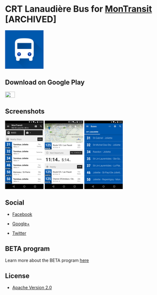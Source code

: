 # CRT Lanaudière Bus for [MonTransit](https://github.com/mtransitapps/mtransit-for-android) [ARCHIVED]

<img width="25%" height="25%" src="https://raw.githubusercontent.com/mtransitapps/ca-lanaudiere-crtl-bus-android/master/pub/hi-res-app-icon.png"/>

## Download on Google Play

<a href="https://play.google.com/store/apps/details?id=org.mtransit.android.ca_lanaudiere_crtl_bus"><img width="25%" height="25%" src="https://play.google.com/intl/en_us/badges/images/apps/en-play-badge.png"/></a>

## Screenshots

<img width="25%" height="25%" src="https://raw.githubusercontent.com/mtransitapps/ca-lanaudiere-crtl-bus-android/master/pub/screenshot-phone-1.png"/>
<img width="25%" height="25%" src="https://raw.githubusercontent.com/mtransitapps/ca-lanaudiere-crtl-bus-android/master/pub/screenshot-phone-2.png"/>
<img width="25%" height="25%" src="https://raw.githubusercontent.com/mtransitapps/ca-lanaudiere-crtl-bus-android/master/pub/screenshot-phone-3.png"/>

## Social

* [Facebook](https://www.facebook.com/MonTransit)

* [Google+](http://gplus.to/MonTransit/)

* [Twitter](https://twitter.com/montransit)

## BETA program

Learn more about the BETA program [here](https://github.com/mtransitapps/mtransit-for-android/wiki/BETA)

## License

* [Apache Version 2.0](http://www.apache.org/licenses/LICENSE-2.0.html)
